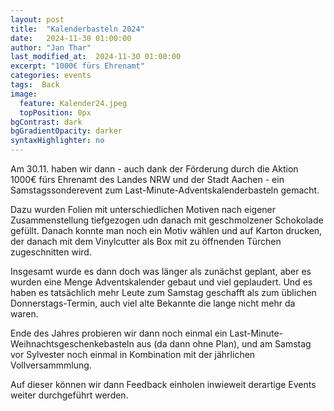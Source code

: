 ```yaml
---
layout: post
title:  "Kalenderbasteln 2024"
date:   2024-11-30 01:00:00
author: "Jan Thar"
last_modified_at:  2024-11-30 01:00:00
excerpt: "1000€ fürs Ehrenamt"
categories: events
tags:  Back
image:
  feature: Kalender24.jpeg
  topPosition: 0px
bgContrast: dark
bgGradientOpacity: darker
syntaxHighlighter: no
---
```

Am 30.11. haben wir dann - auch dank der Förderung durch die Aktion 1000€ fürs Ehrenamt des Landes NRW und der Stadt Aachen - ein Samstagssonderevent zum Last-Minute-Adventskalenderbasteln gemacht.

Dazu wurden Folien mit unterschiedlichen Motiven nach eigener Zusammenstellung tiefgezogen udn danach mit geschmolzener Schokolade gefüllt.
Danach konnte man noch ein Motiv wählen und auf Karton drucken, der danach mit dem Vinylcutter als Box mit zu öffnenden Türchen zugeschnitten wird.

Insgesamt wurde es dann doch was länger als zunächst geplant, aber es wurden eine Menge Adventskalender gebaut und viel geplaudert.
Und es haben es tatsächlich mehr Leute zum Samstag geschafft als zum üblichen Donnerstags-Termin, auch viel alte Bekannte die lange nicht mehr da waren.

<div class="img img--fullContainer img--14xLeading" style="background-image: url({{ site.baseurl_posts_img }}Kalender24_2.jpeg);"></div>

Ende des Jahres probieren wir dann noch einmal ein Last-Minute-Weihnachtsgeschenkebasteln aus (da dann ohne Plan), und am Samstag vor Sylvester noch einmal in Kombination mit der jährlichen Vollversammmlung.

Auf dieser können wir dann Feedback einholen inwieweit derartige Events weiter durchgeführt werden.
